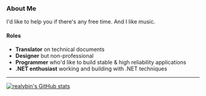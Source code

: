 ### About Me

I'd like to help you if there's any free time. And I like music.

#### Roles

- **Translator** on technical documents
- **Designer** but non-professional
- **Programmer** who'd like to build stable & high reliability applications
- **.NET enthusiast** working and building with .NET techniques

---
<a href="http://www.github.com/realybin"><img src="https://github-readme-stats.vercel.app/api?username=realybin&show_icons=true&hide=&count_private=true&title_color=92dd2e&text_color=ffffff&icon_color=ffffff&bg_color=000000&hide_border=true" alt="realybin's GitHub stats" /></a>
